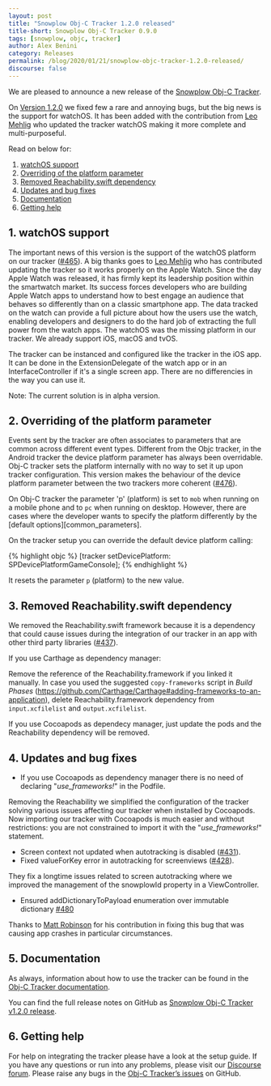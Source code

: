 ```yaml
---
layout: post
title: "Snowplow Obj-C Tracker 1.2.0 released"
title-short: Snowplow Obj-C Tracker 0.9.0
tags: [snowplow, objc, tracker]
author: Alex Benini
category: Releases
permalink: /blog/2020/01/21/snowplow-objc-tracker-1.2.0-released/
discourse: false
---
```


We are pleased to announce a new release of the [Snowplow Obj-C Tracker][objc-tracker].

On [Version 1.2.0][1.2.0-tag] we fixed few a rare and annoying bugs, but the big news is the support for watchOS. It has been added with the contribution from [Leo Mehlig][leoasana] who updated the tracker watchOS making it more complete and multi-purposeful.

Read on below for:

1. [watchOS support](#watchos)
2. [Overriding of the platform parameter](#platform)
3. [Removed Reachability.swift dependency](#reachability)
4. [Updates and bug fixes](#updates)
5. [Documentation](#documentation)
6. [Getting help](#help)

<!--more-->

<h2 id="watchos">1. watchOS support</h2>

The important news of this version is the support of the watchOS platform on our tracker ([#465][465]). A big thanks goes to [Leo Mehlig][leoasana] who has contributed updating the tracker so it works properly on the Apple Watch.
Since the day Apple Watch was released, it has firmly kept its leadership position within the smartwatch market. Its success forces developers who are building Apple Watch apps to understand how to best engage an audience that behaves so differently than on a classic smartphone app. The data tracked on the watch can provide a full picture about how the users use the watch, enabling developers and designers to do the hard job of extracting the full power from the watch apps. The watchOS was the missing platform in our tracker. We already support iOS, macOS and tvOS.

The tracker can be instanced and configured like the tracker in the iOS app. It can be done in the ExtensionDelegate of the watch app or in an InterfaceController if it's a single screen app. There are no differencies in the way you can use it.

Note: The current solution is in alpha version.


<h2 id="platform">2. Overriding of the platform parameter</h2>

Events sent by the tracker are often associates to parameters that are common across different event types. Different from the Objc tracker, in the Android tracker the device platform parameter has always been overridable. Obj-C tracker sets the platform internally with no way to set it up upon tracker configuration. This version makes the behaviour of the device platform parameter between the two trackers more coherent ([#476][476]).

On Obj-C tracker the parameter 'p' (platform) is set to `mob` when running on a mobile phone and to `pc` when running on desktop. However, there are cases where the developer wants to specify the platform differently by the [default options][common_parameters].

On the tracker setup you can override the default device platform calling:

{% highlight objc %}
[tracker setDevicePlatform: SPDevicePlatformGameConsole];
{% endhighlight %}


It resets the parameter `p` (platform) to the new value.


<h2 id="reachability">3. Removed Reachability.swift dependency</h2>

We removed the Reachability.swift framework because it is a dependency that could cause issues during the integration of our tracker in an app with other third party libraries ([#437][437]).

If you use Carthage as dependency manager:

Remove the reference of the Reachability.framework if you linked it manually.
In case you used the suggested `copy-frameworks` script in _Build Phases_ (https://github.com/Carthage/Carthage#adding-frameworks-to-an-application), delete Reachability.framework dependency from `input.xcfilelist` and `output.xcfilelist`.

If you use Cocoapods as dependecy manager, just update the pods and the Reachability dependency will be removed.


<h2 id="updates">4. Updates and bug fixes</h2>

- If you use Cocoapods as dependency manager there is no need of declaring "_use_frameworks!_" in the Podfile.

Removing the Reachability we simplified the configuration of the tracker solving various issues affecting our tracker when installed by Cocoapods. Now importing our tracker with Cocoapods is much easier and without restrictions: you are not constrained to import it with the "_use_frameworks!_" statement.

- Screen context not updated when autotracking is disabled ([#431][431]).
- Fixed valueForKey error in autotracking for screenviews ([#428][428]).

They fix a longtime issues related to screen autotracking where we improved the management of the snowplowId property in a ViewController.

- Ensured addDictionaryToPayload enumeration over immutable dictionary [#480][480]

Thanks to [Matt Robinson][mattrobmattrob] for his contribution in fixing this bug that was causing app crashes in particular circumstances.


<h2 id="documentation">5. Documentation</h2>

As always, information about how to use the tracker can be found in the [Obj-C Tracker documentation][docs].

You can find the full release notes on GitHub as [Snowplow Obj-C Tracker v1.2.0 release](https://github.com/snowplow/snowplow-objc-tracker/releases/tag/1.2.0).


<h2 id="help">6. Getting help</h2>

For help on integrating the tracker please have a look at the setup guide. If you have any questions or run into any problems, please visit our [Discourse forum][forums]. Please raise any bugs in the [Obj-C Tracker’s issues][issues] on GitHub.


[objc-tracker]: https://github.com/snowplow/snowplow-objc-tracker
[1.2.0-tag]: https://github.com/snowplow/snowplow-objc-tracker/releases/tag/1.2.0
[common-parameters]: https://github.com/snowplow/snowplow/wiki/snowplow-tracker-protocol#common

[issues]: https://github.com/snowplow/snowplow-objc-tracker/issues
[forums]: https://discourse.snowplowanalytics.com/
[docs]: https://docs.snowplowanalytics.com/open-source/snowplow/trackers/objective-c-tracker/

[465]: https://github.com/snowplow/snowplow-objc-tracker/issues/465
[476]: https://github.com/snowplow/snowplow-objc-tracker/issues/476
[437]: https://github.com/snowplow/snowplow-objc-tracker/issues/437
[428]: https://github.com/snowplow/snowplow-objc-tracker/issues/428
[431]: https://github.com/snowplow/snowplow-objc-tracker/issues/431
[480]: https://github.com/snowplow/snowplow-objc-tracker/issues/480

[leoasana]: https://github.com/leoasana
[mattrobmattrob]: https://github.com/mattrobmattrob

